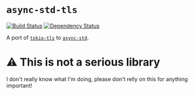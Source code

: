 # `async-std-tls`

[![Build Status](https://dev.azure.com/justinrlle/async-std-tls/_apis/build/status/justinrlle.async-std-tls?branchName=master)](https://dev.azure.com/justinrlle/async-std-tls/_build/latest?definitionId=1&branchName=master) [![Dependency Status](https://deps.rs/repo/github/justinrlle/async-std-tls/status.svg)](https://deps.rs/repo/github/justinrlle/async-std-tls)


A port of [`tokio-tls`] to [`async-std`].

# :warning: This is not a serious library

I don't really know what I'm doing, please don't relly on this for anything important!


[`tokio-tls`]: https://crates.io/crates/tokio-tls
[`async-std`]: https://crates.io/crates/async-std
